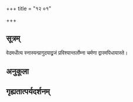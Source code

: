 +++
title = "१२ ०१"

+++
## सूत्रम्
वेदमधीत्य स्नास्यन्प्रागुदयाद्व्रजं प्रविश्यान्तर्लोम्ना चर्मणा द्वारमपिधायास्ते।
## अनुकूला

## गृह्यतात्पर्यदर्शनम्

